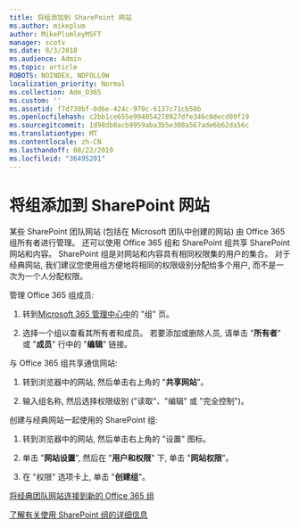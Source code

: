 ```yaml
---
title: 将组添加到 SharePoint 网站
ms.author: mikeplum
author: MikePlumleyMSFT
manager: scotv
ms.date: 8/3/2018
ms.audience: Admin
ms.topic: article
ROBOTS: NOINDEX, NOFOLLOW
localization_priority: Normal
ms.collection: Adm_O365
ms.custom: ''
ms.assetid: f7d730bf-0d6e-424c-970c-6137c71cb50b
ms.openlocfilehash: c2bb1ce655e994054278927dfe346c0decd09f19
ms.sourcegitcommit: 1d98db8acb9959aba3b5e308a567ade6b62da56c
ms.translationtype: MT
ms.contentlocale: zh-CN
ms.lasthandoff: 08/22/2019
ms.locfileid: "36495201"
---
```

# <a name="add-a-group-to-a-sharepoint-site"></a>将组添加到 SharePoint 网站

某些 SharePoint 团队网站 (包括在 Microsoft 团队中创建的网站) 由 Office 365 组所有者进行管理。 还可以使用 Office 365 组和 SharePoint 组共享 SharePoint 网站和内容。 SharePoint 组是对网站和内容具有相同权限集的用户的集合。 对于经典网站, 我们建议您使用组方便地将相同的权限级别分配给多个用户, 而不是一次为一个人分配权限。
  
管理 Office 365 组成员:
  
1. 转到[Microsoft 365 管理中心中](https://portal.office.com/adminportal/home#/groups)的 "组" 页。
    
2. 选择一个组以查看其所有者和成员。 若要添加或删除人员, 请单击 "**所有者**" 或 "**成员**" 行中的 "**编辑**" 链接。 
    
与 Office 365 组共享通信网站:
  
1. 转到浏览器中的网站, 然后单击右上角的 "**共享网站**"。 
    
2. 输入组名称, 然后选择权限级别 ("读取"、"编辑" 或 "完全控制")。
    
创建与经典网站一起使用的 SharePoint 组:
  
1. 转到浏览器中的网站, 然后单击右上角的 "设置" 图标。
    
2. 单击 "**网站设置**", 然后在 "**用户和权限**" 下, 单击 "**网站权限**"。
    
3. 在 "权限" 选项卡上, 单击 "**创建组**"。
    
[将经典团队网站连接到新的 Office 365 组](https://go.microsoft.com/fwlink/?linkid=2008654)
  
[了解有关使用 SharePoint 组的详细信息](https://go.microsoft.com/fwlink/?linkid=874658)
  

